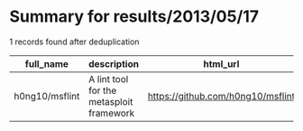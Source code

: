 
# Summary for results/2013/05/17
    
1 records found after deduplication

| full_name | description | html_url | matched_list | matched_count | pushed_at | size | stargazers_count | language | forks_count | vul_ids |
|----------------|------------------------------------------|-----------------------------------|----------------------------------|-----------------|---------------------------|--------|--------------------|------------|---------------|-----------|
| h0ng10/msflint | A lint tool for the metasploit framework | https://github.com/h0ng10/msflint | ['metasploit module OR payload'] | 1 | 2013-05-17 06:23:42+00:00 | 180 | 5 | Ruby | 5 | [] |
